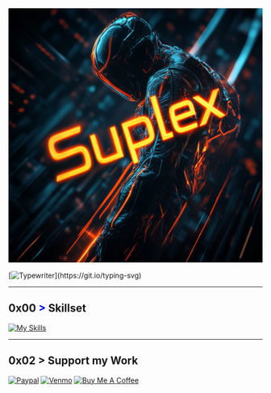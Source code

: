 <div style="text-align: center;">
 <img src="images/banner.png" width="700" />
</div>

[![Typewriter](https://readme-typing-svg.herokuapp.com?font=Orbitron&size=30&duration=4000&color=4440FF&pause=500&center=true&random=false&width=1200&lines=$+Software+Leader+/+Developer+focused+on+dynamic+platforms;)](https://git.io/typing-svg)

---
## 0x00 <span style="color: blue !important;">&gt;</span> Skillset
[![My Skills](https://skillicons.dev/icons?i=aws,gcp,java,kotlin,scala,golang,git,react,javascript,typescript,python,bash,cs,git,kali&perline=12)](https://skillicons.dev)

---
## 0x02 > Support my Work
[![Paypal](https://img.shields.io/badge/PayPal-00457C?style=for-the-badge&logo=paypal&logoColor=white)](paypal.me/suplex1)
[![Venmo](https://img.shields.io/badge/Venmo-008CFF?logo=venmo&logoColor=white)](https://venmo.com/code?user_id=3053223573192704892&created=1735330323)
[![Buy Me A Coffee](https://img.shields.io/badge/BuyMeACoffee-FFDD00?style=for-the-badge)](https://www.buymeacoffee.com/suplex1)

[Button Shield]: https://img.shields.io/badge/Shield_Buttons-37a779?style=for-the-badge
[Shield]: Types/shield.md
